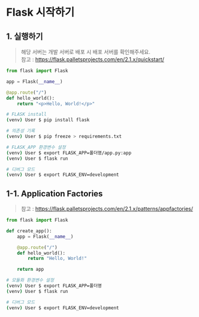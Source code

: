 # Flask 시작하기

## 1. 실행하기

> 해당 서버는 개발 서버로 배포 시 배포 서버를 확인해주세요.   
> 참고 : https://flask.palletsprojects.com/en/2.1.x/quickstart/

```python
from flask import Flask

app = Flask(__name__)

@app.route("/")
def hello_world():
    return "<p>Hello, World!</p>"
```

```sh
# FLASK install
(venv) User $ pip install flask

# 의존성 기록
(venv) User $ pip freeze > requirements.txt

# FLASK_APP 환경변수 설정
(venv) User $ export FLASK_APP=폴더명/app.py:app
(venv) User $ flask run

# 디버그 모드
(venv) User $ export FLASK_ENV=development
```

## 1-1. Application Factories

> 참고 : https://flask.palletsprojects.com/en/2.1.x/patterns/appfactories/

```python
from flask import Flask

def create_app():
    app = Flask(__name__)

    @app.route("/")
    def hello_world():
        return "Hello, World!"

    return app

```
```sh
# 모듈화 환경변수 설정
(venv) User $ export FLASK_APP=폴더명
(venv) User $ flask run

# 디버그 모드
(venv) User $ export FLASK_ENV=development
```
